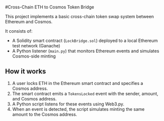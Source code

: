 #Cross-Chain ETH to Cosmos Token Bridge

This project implements a basic cross-chain token swap system between Ethereum and Cosmos.

It consists of:
- A Solidity smart contract (`LockBridge.sol`) deployed to a local Ethereum test network (Ganache)
- A Python listener (`main.py`) that monitors Ethereum events and simulates Cosmos-side minting

## How it works

1. A user locks ETH in the Ethereum smart contract and specifies a Cosmos address.
2. The smart contract emits a `TokensLocked` event with the sender, amount, and Cosmos address.
3. A Python script listens for these events using Web3.py.
4. When an event is detected, the script simulates minting the same amount to the Cosmos address.


